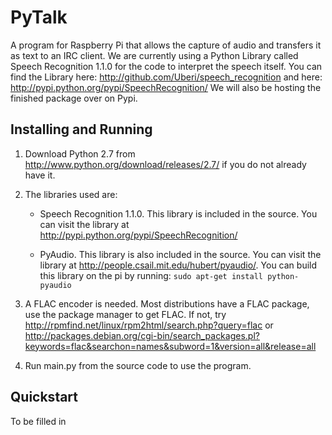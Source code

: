 PyTalk
======

A program for Raspberry Pi that allows the capture of audio and transfers it as text to an IRC client. We are currently using a Python Library called Speech Recognition 1.1.0 for the code to interpret the speech itself. You can find the Library here: http://github.com/Uberi/speech_recognition and here: http://pypi.python.org/pypi/SpeechRecognition/
We will also be hosting the finished package over on Pypi.

Installing and Running
--------
1. Download Python 2.7 from http://www.python.org/download/releases/2.7/ if you do not already have it.

2. The libraries used are:
    - Speech Recognition 1.1.0. This library is included in the source. You can visit the library at       http://pypi.python.org/pypi/SpeechRecognition/

    - PyAudio. This library is also included in the source. You can visit the library at http://people.csail.mit.edu/hubert/pyaudio/.
You can build this library on the pi by running:
`sudo apt-get install python-pyaudio`

3. A FLAC encoder is needed. Most distributions have a FLAC package, use the package manager to get FLAC. If not, try 
http://rpmfind.net/linux/rpm2html/search.php?query=flac or http://packages.debian.org/cgi-bin/search_packages.pl?keywords=flac&searchon=names&subword=1&version=all&release=all

4. Run main.py from the source code to use the program.

Quickstart
--------
To be filled in
